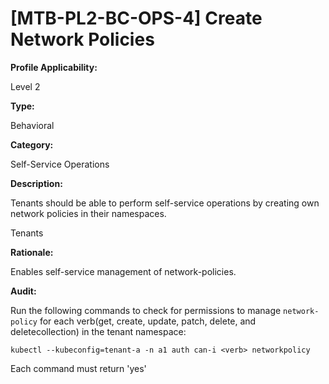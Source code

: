 # [MTB-PL2-BC-OPS-4] Create Network Policies

**Profile Applicability:**

Level 2

**Type:**

Behavioral

**Category:**

Self-Service Operations

**Description:**

Tenants should be able to perform self-service operations by creating own network policies in their namespaces.

Tenants

**Rationale:**

Enables self-service management of network-policies.

**Audit:**

Run the following commands to check for permissions to manage `network-policy` for each verb(get, create, update, patch, delete, and deletecollection) in the tenant namespace:

    kubectl --kubeconfig=tenant-a -n a1 auth can-i <verb> networkpolicy

Each command must return 'yes'
